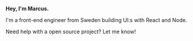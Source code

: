 <strong>Hey, I'm Marcus.</strong>

I'm a front-end engineer from Sweden building UI:s with React and Node. 

Need help with a open source project? Let me know! 
